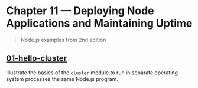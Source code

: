 # Chapter 11 &mdash; Deploying Node Applications and Maintaining Uptime
> Node.js examples from 2nd edition

## [01-hello-cluster](./01-hello-cluster/)
Illustrate the basics of the `cluster` module to run in separate operating system processes the same Node.js program.
